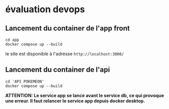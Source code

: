 # évaluation devops
## Lancement du container de l'app front
```
cd app
docker compose up --build
```
le site est disponible à l'adresse `http://localhost:3000/`

## Lancement du container de l'api
```
cd 'API POKEMEON'
docker compose up --build
```
**ATTENTION: Le service app se lance avant le service db, ce qui provoque une erreur. Il faut relancer le service app depuis docker desktop.**
